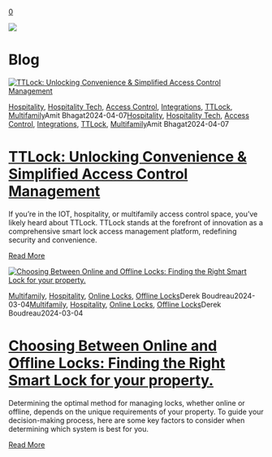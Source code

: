 [0](https://www.33lock.com/cart)

![](https://images.squarespace-cdn.com/content/v1/64864a0f6459c271adb893d5/53badce9-9947-4ef2-ae36-60123a30fdfd/pexels-la-miko-3754595.jpg?format=2500w)

# Blog

[![TTLock: Unlocking Convenience &amp; Simplified Access Control Management](https://images.squarespace-cdn.com/content/v1/64864a0f6459c271adb893d5/1717014783311-MYX9AHKWUNV3W3OE6U1V/PIN+Codes+%288%29.png?format=2500w)](https://www.33lock.com/blogpublishing/ttlock-unlocking-convenience-and-simplified-access-control-management)

[Hospitality](https://www.33lock.com/blogpublishing/category/Hospitality), [Hospitality Tech](https://www.33lock.com/blogpublishing/category/Hospitality+Tech), [Access Control](https://www.33lock.com/blogpublishing/category/Access+Control), [Integrations](https://www.33lock.com/blogpublishing/category/Integrations), [TTLock](https://www.33lock.com/blogpublishing/category/TTLock), [Multifamily](https://www.33lock.com/blogpublishing/category/Multifamily)Amit Bhagat2024-04-07[Hospitality](https://www.33lock.com/blogpublishing/category/Hospitality), [Hospitality Tech](https://www.33lock.com/blogpublishing/category/Hospitality+Tech), [Access Control](https://www.33lock.com/blogpublishing/category/Access+Control), [Integrations](https://www.33lock.com/blogpublishing/category/Integrations), [TTLock](https://www.33lock.com/blogpublishing/category/TTLock), [Multifamily](https://www.33lock.com/blogpublishing/category/Multifamily)Amit Bhagat2024-04-07

# [TTLock: Unlocking Convenience & Simplified Access Control Management](https://www.33lock.com/blogpublishing/ttlock-unlocking-convenience-and-simplified-access-control-management)

If you’re in the IOT, hospitality, or multifamily access control space, you’ve likely heard about TTLock. TTLock stands at the forefront of innovation as a comprehensive smart lock access management platform, redefining security and convenience.

[Read More](https://www.33lock.com/blogpublishing/ttlock-unlocking-convenience-and-simplified-access-control-management)

[![Choosing Between Online and Offline Locks: Finding the Right Smart Lock for your property.](https://images.squarespace-cdn.com/content/v1/64864a0f6459c271adb893d5/1709757458293-NGK2E1NBUJOH3IS7G0E0/Blue+Futuristic+Illustrative+Artificial+Intelligence+Project+Presentation+%281%29.jpg?format=2500w)](https://www.33lock.com/blogpublishing/online-or-offline-locks)

[Multifamily](https://www.33lock.com/blogpublishing/category/Multifamily), [Hospitality](https://www.33lock.com/blogpublishing/category/Hospitality), [Online Locks](https://www.33lock.com/blogpublishing/category/Online+Locks), [Offline Locks](https://www.33lock.com/blogpublishing/category/Offline+Locks)Derek Boudreau2024-03-04[Multifamily](https://www.33lock.com/blogpublishing/category/Multifamily), [Hospitality](https://www.33lock.com/blogpublishing/category/Hospitality), [Online Locks](https://www.33lock.com/blogpublishing/category/Online+Locks), [Offline Locks](https://www.33lock.com/blogpublishing/category/Offline+Locks)Derek Boudreau2024-03-04

# [Choosing Between Online and Offline Locks: Finding the Right Smart Lock for your property.](https://www.33lock.com/blogpublishing/online-or-offline-locks)

Determining the optimal method for managing locks, whether online or offline, depends on the unique requirements of your property. To guide your decision-making process, here are some key factors to consider when determining which system is best for you.

[Read More](https://www.33lock.com/blogpublishing/online-or-offline-locks)
